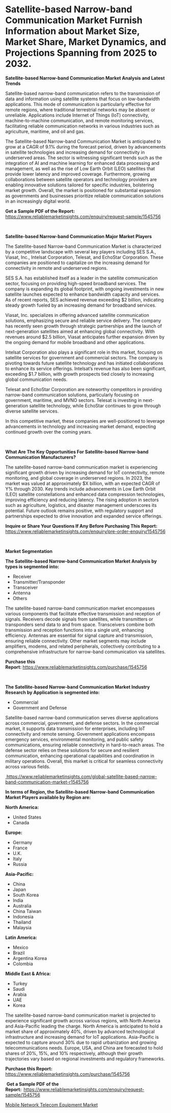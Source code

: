 <p><h1>Satellite-based Narrow-band Communication Market Furnish Information about Market Size, Market Share, Market Dynamics, and Projections Spanning from 2025 to 2032.</h1></p><p><strong>Satellite-based Narrow-band Communication Market Analysis and Latest Trends</strong></p>
<p><p>Satellite-based narrow-band communication refers to the transmission of data and information using satellite systems that focus on low-bandwidth applications. This mode of communication is particularly effective for remote regions, where traditional terrestrial networks may be absent or unreliable. Applications include Internet of Things (IoT) connectivity, machine-to-machine communication, and remote monitoring services, facilitating reliable communication networks in various industries such as agriculture, maritime, and oil and gas.</p><p>The Satellite-based Narrow-band Communication Market is anticipated to grow at a CAGR of 9.1% during the forecast period, driven by advancements in satellite technologies and increasing demand for connectivity in underserved areas. The sector is witnessing significant trends such as the integration of AI and machine learning for enhanced data processing and management, as well as the rise of Low Earth Orbit (LEO) satellites that provide lower latency and improved coverage. Furthermore, growing collaborations between satellite operators and technology providers are enabling innovative solutions tailored for specific industries, bolstering market growth. Overall, the market is positioned for substantial expansion as governments and businesses prioritize reliable communication solutions in an increasingly digital world.</p></p>
<p><strong>Get a Sample PDF of the Report:&nbsp;</strong> <a href="https://www.reliablemarketinsights.com/enquiry/request-sample/1545756?utm_campaign=2182&utm_medium=2&utm_source=Github&utm_content=ia&utm_term=15022025&utm_id=satellite-based-narrow-band-communication">https://www.reliablemarketinsights.com/enquiry/request-sample/1545756</a></p>
<p>&nbsp;</p>
<p><strong>Satellite-based Narrow-band Communication Major Market Players</strong></p>
<p><p>The Satellite-based Narrow-band Communication Market is characterized by a competitive landscape with several key players including SES S.A., Viasat, Inc., Intelsat Corporation, Telesat, and EchoStar Corporation. These companies are positioned to capitalize on the increasing demand for connectivity in remote and underserved regions.</p><p>SES S.A. has established itself as a leader in the satellite communication sector, focusing on providing high-speed broadband services. The company is expanding its global footprint, with ongoing investments in new satellite launches expected to enhance bandwidth capacity and services. As of recent reports, SES achieved revenue exceeding $2 billion, indicating steady growth fueled by an increasing demand for broadband services.</p><p>Viasat, Inc. specializes in offering advanced satellite communication solutions, emphasizing secure and reliable service delivery. The company has recently seen growth through strategic partnerships and the launch of next-generation satellites aimed at enhancing global connectivity. With revenues around $2.5 billion, Viasat anticipates further expansion driven by the ongoing demand for mobile broadband and other applications.</p><p>Intelsat Corporation also plays a significant role in this market, focusing on satellite services for government and commercial sectors. The company is pivoting towards future satellite technology and has initiated collaborations to enhance its service offerings. Intelsat’s revenue has also been significant, exceeding $1.7 billion, with growth prospects tied closely to increasing global communication needs.</p><p>Telesat and EchoStar Corporation are noteworthy competitors in providing narrow-band communication solutions, particularly focusing on government, maritime, and MVNO sectors. Telesat is investing in next-generation satellite technology, while EchoStar continues to grow through diverse satellite services.</p><p>In this competitive market, these companies are well-positioned to leverage advancements in technology and increasing market demand, expecting continued growth over the coming years.</p></p>
<p>&nbsp;</p>
<p><strong>What Are The Key Opportunities For Satellite-based Narrow-band Communication Manufacturers?</strong></p>
<p><p>The satellite-based narrow-band communication market is experiencing significant growth driven by increasing demand for IoT connectivity, remote monitoring, and global coverage in underserved regions. In 2023, the market was valued at approximately $X billion, with an expected CAGR of Y% through 2030. Key trends include advancements in Low Earth Orbit (LEO) satellite constellations and enhanced data compression technologies, improving efficiency and reducing latency. The rising adoption in sectors such as agriculture, logistics, and disaster management underscores its potential. Future outlook remains positive, with regulatory support and partnerships expected to drive innovation and expanded service offerings.</p></p>
<p><strong>Inquire or Share Your Questions If Any Before Purchasing This Report:</strong> <a href="https://www.reliablemarketinsights.com/enquiry/pre-order-enquiry/1545756?utm_campaign=2182&utm_medium=2&utm_source=Github&utm_content=ia&utm_term=15022025&utm_id=satellite-based-narrow-band-communication">https://www.reliablemarketinsights.com/enquiry/pre-order-enquiry/1545756</a></p>
<p>&nbsp;</p>
<p><strong>Market Segmentation</strong></p>
<p><strong>The Satellite-based Narrow-band Communication Market Analysis by types is segmented into:</strong></p>
<p><ul><li>Receiver</li><li>Transmitter/Transponder</li><li>Transceiver</li><li>Antenna</li><li>Others</li></ul></p>
<p><p>The satellite-based narrow-band communication market encompasses various components that facilitate effective transmission and reception of signals. Receivers decode signals from satellites, while transmitters or transponders send data to and from space. Transceivers combine both transmission and reception functions into a single unit, enhancing efficiency. Antennas are essential for signal capture and transmission, ensuring reliable connectivity. Other market segments may include amplifiers, modems, and related peripherals, collectively contributing to a comprehensive infrastructure for narrow-band communication via satellites.</p></p>
<p><strong>Purchase this Report:&nbsp;</strong><a href="https://www.reliablemarketinsights.com/purchase/1545756?utm_campaign=2182&utm_medium=2&utm_source=Github&utm_content=ia&utm_term=15022025&utm_id=satellite-based-narrow-band-communication">https://www.reliablemarketinsights.com/purchase/1545756</a></p>
<p>&nbsp;</p>
<p><strong>The Satellite-based Narrow-band Communication Market Industry Research by Application is segmented into:</strong></p>
<p><ul><li>Commercial</li><li>Government and Defense</li></ul></p>
<p><p>Satellite-based narrow-band communication serves diverse applications across commercial, government, and defense sectors. In the commercial market, it supports data transmission for enterprises, including IoT connectivity and remote sensing. Government applications encompass emergency services, environmental monitoring, and public safety communications, ensuring reliable connectivity in hard-to-reach areas. The defense sector relies on these solutions for secure and resilient communication, enhancing operational capabilities and coordination in military operations. Overall, this market is critical for seamless connectivity across various fields.</p></p>
<p><a href="https://www.reliablemarketinsights.com/global-satellite-based-narrow-band-communication-market-r1545756?utm_campaign=2182&utm_medium=2&utm_source=Github&utm_content=ia&utm_term=15022025&utm_id=satellite-based-narrow-band-communication">&nbsp;https://www.reliablemarketinsights.com/global-satellite-based-narrow-band-communication-market-r1545756</a></p>
<p><strong>In terms of Region, the Satellite-based Narrow-band Communication Market Players available by Region are:</strong></p>
<p>
    <p> <strong> North America: </strong>
        <ul>
            <li>United States</li>
            <li>Canada</li>
        </ul>
        </p> 
    <p> <strong> Europe: </strong>
        <ul>
            <li>Germany</li>
            <li>France</li>
            <li>U.K.</li>
            <li>Italy</li>
            <li>Russia</li>
        </ul>
        </p> 
    <p> <strong> Asia-Pacific: </strong>
        <ul>
            <li>China</li>
            <li>Japan</li>
            <li>South Korea</li>
            <li>India</li>
            <li>Australia</li>
            <li>China Taiwan</li>
            <li>Indonesia</li>
            <li>Thailand</li>
            <li>Malaysia</li>
        </ul>
        </p> 
    <p> <strong> Latin America: </strong>
        <ul>
            <li>Mexico</li>
            <li>Brazil</li>
            <li>Argentina Korea</li>
            <li>Colombia</li>
        </ul>
        </p> 
    <p> <strong> Middle East & Africa: </strong>
        <ul>
            <li>Turkey</li>
            <li>Saudi</li>
            <li>Arabia</li>
            <li>UAE</li>
            <li>Korea</li>
        </ul>
    </p>
    </p>
<p><p>The satellite-based narrow-band communication market is projected to experience significant growth across various regions, with North America and Asia-Pacific leading the charge. North America is anticipated to hold a market share of approximately 40%, driven by advanced technological infrastructure and increasing demand for IoT applications. Asia-Pacific is expected to capture around 30% due to rapid urbanization and growing telecommunications needs. Europe, USA, and China are forecasted to hold shares of 20%, 15%, and 10% respectively, although their growth trajectories vary based on regional investments and regulatory frameworks.</p></p>
<p><strong>Purchase this Report: </strong><a href="https://www.reliablemarketinsights.com/purchase/1545756?utm_campaign=2182&utm_medium=2&utm_source=Github&utm_content=ia&utm_term=15022025&utm_id=satellite-based-narrow-band-communication">https://www.reliablemarketinsights.com/purchase/1545756</a></p>
<p>&nbsp;<strong>Get a Sample PDF of the Report:&nbsp;&nbsp;</strong><a href="https://www.reliablemarketinsights.com/enquiry/request-sample/1545756?utm_campaign=2182&utm_medium=2&utm_source=Github&utm_content=ia&utm_term=15022025&utm_id=satellite-based-narrow-band-communication">https://www.reliablemarketinsights.com/enquiry/request-sample/1545756</a></p>
<p><strong></strong></p>
<p><p><a href="https://github.com/tambraunrue691969/Market-Research-Report-List-1/blob/main/mobile-network-telecom-equipment-market.md?utm_campaign=2182&utm_medium=2&utm_source=Github&utm_content=ia&utm_term=15022025&utm_id=satellite-based-narrow-band-communication">Mobile Network Telecom Equipment Market</a></p></p>
